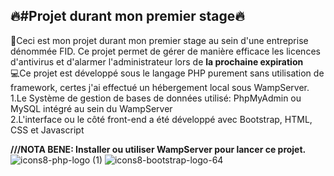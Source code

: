 🔥#Projet durant mon premier stage🔥
--------------------------------------------------
🚀Ceci est mon projet durant mon premier stage au sein d'une entreprise dénommée FID. Ce projet permet de gérer de manière efficace les licences d'antivirus et d'alarmer l'administrateur lors de **la prochaine expiration**   
💻Ce projet est développé sous le langage PHP purement sans utilisation de framework, certes j'ai effectué un hébergement local sous WampServer.    
 1.Le Système de gestion de bases de données utilisé: PhpMyAdmin ou MySQL intégré au sein du WampServer     
 2.L'interface ou le côté front-end a été développé avec Bootstrap, HTML, CSS et Javascript    
 
**///NOTA BENE: Installer ou utiliser WampServer pour lancer ce projet.**     
![icons8-php-logo (1)](https://github.com/Ursula-Sarah/iProject_during_internship_FID/assets/103580286/3bab9cfe-4ac5-4398-88c3-84d87502b3f7)
![icons8-bootstrap-logo-64](https://github.com/Ursula-Sarah/iProject_during_internship_FID/assets/103580286/af99566d-750e-4e5f-b8a3-b2235a2f4305)
